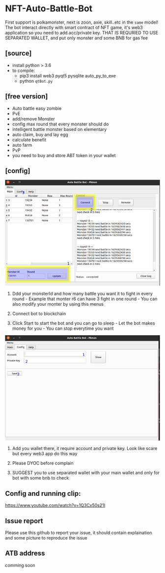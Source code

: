 # NFT-Auto-Battle-Bot

First support is polkamonster, next is zoon, axie, skill..etc in the `same` model!
The bot interact directly with smart contract of NFT game, it's web3 application so you need to add acc/private key. 
THAT IS REQURIED TO USE SEPARATED WALLET, and put only monster and some BNB for gas fee

## [source]
- install python > 3.6
- to compile: 
    - pip3 install web3 pyqt5 pysqlite auto_py_to_exe
    - python `qtBot.py`

## [free version]

   - Auto battle easy zombie
   - PvE
   - add/remove Monster
   - config max round that every monster should do
   - intelligent battle monster based on elementary
   - auto claim, buy and lay egg
   - calculate benefit
   - auto farm
   - PvP
   - you need to buy and store ABT token in your wallet

## [config]
![main](/image/config_1.png)

1. Ddd your monsterId and how many battle you want it to fight in every round
       - Example that monter r6 can have 3 fight in one round
       - You can also modify your monter by using this menus
   
2. Connect bot to blockchain

3. Click Start to start the bot and you can go to sleep
       - Let the bot makes money for you
       - You can stop everytime you want

![config](/image/config_2.png)

1. Add you wallet there, it require account and private key. Look like scare but every web3 app do this way

2. Please DYOC before complain

3. SUGGEST you to use separated wallet with your main wallet and only for bot with some bnb to check

## Config and running clip:
https://www.youtube.com/watch?v=1Q3Cx50s21I


## Issue report
Please use this github to report your issue, it should contain explaination and some picture to reproduce the issue

## ATB address
 comming soon
